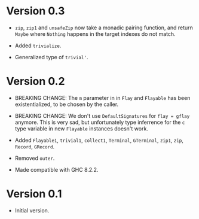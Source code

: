 # Version 0.3

* `zip`, `zip1` and `unsafeZip` now take a monadic pairing function, and return
  `Maybe` where `Nothing` happens in the target indexes do not match.

* Added `trivialize`.

* Generalized type of `trivial'`.


# Version 0.2

* BREAKING CHANGE: The `m` parameter in in `Flay` and `Flayable` has been
  existentialized, to be chosen by the caller.

* BREAKING CHANGE: We don't use `DefaultSignatures` for `flay = gflay` anymore.
  This is very sad, but unfortunately type inferrence for the `c` type variable
  in new `Flayable` instances doesn't work.

* Added `Flayable1`, `trivial1`, `collect1`, `Terminal`, `GTerminal`, `zip1`,
  `zip`, `Record`, `GRecord`.

* Removed `outer`.

* Made compatible with GHC 8.2.2.


# Version 0.1

* Initial version.
